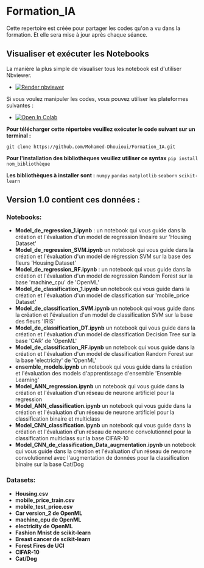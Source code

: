 # Formation_IA
Cette repertoire est créée pour partager les codes qu'on a vu dans la formation. Et elle sera mise à jour après chaque séance.
## Visualiser et exécuter les Notebooks

La manière la plus simple de visualiser tous les notebook est d'utiliser Nbviewer. 

* <a href="https://nbviewer.jupyter.org/github.com/Mohamed-Dhouioui/Formation_IA"><img src="https://raw.githubusercontent.com/jupyter/design/master/logos/Badges/nbviewer_badge.svg" alt="Render nbviewer" /></a>

Si vous voulez manipuler les codes, vous pouvez utiliser les plateformes suivantes : 

* <a href="https://colab.research.google.com/github.com/Mohamed-Dhouioui/Formation_IA" target="_parent"><img src="https://colab.research.google.com/assets/colab-badge.svg" alt="Open In Colab"/></a>

**Pour télécharger cette répertoire veuillez exécuter le code suivant sur un terminal :**

`git clone https://github.com/Mohamed-Dhouioui/Formation_IA.git`

**Pour l'installation des bibliothèques veuillez utiliser ce syntax**
`pip install nom_bibliothèque`

**Les bibliothèques à installer sont :**
`numpy`
`pandas`
`matplotlib`
`seaborn`
`scikit-learn`

## Version 1.0 contient ces données :

### Notebooks:

- **Model_de_regression_1.ipynb** : un notebook qui vous guide dans 
  la création et l'évaluation d'un model de regression linéaire sur 'Housing Dataset'
- **Model_de_regression_SVM.ipynb** un notebook qui vous guide dans 
  la création et l'évaluation d'un model de régression SVM sur la base des fleurs 'Housing Dataset'
- **Model_de_regression_RF.ipynb** : un notebook qui vous guide dans 
  la création et l'évaluation d'un model de regression Random Forest sur la base 'machine_cpu' de 'OpenML'
- **Model_de_classification_1.ipynb** un notebook qui vous guide dans 
  la création et l'évaluation d'un model de classification sur 'mobile_price Dataset'
- **Model_de_classification_SVM.ipynb** un notebook qui vous guide dans 
  la création et l'évaluation d'un model de classification SVM sur la base des fleurs 'IRIS'
- **Model_de_classification_DT.ipynb** un notebook qui vous guide dans 
  la création et l'évaluation d'un model de classification Decision Tree sur la base 'CAR' de 'OpenML'
- **Model_de_classification_RF.ipynb** un notebook qui vous guide dans 
  la création et l'évaluation d'un model de classification Random Forest sur la base 'electricity' de 'OpenML'
- **ensemble_models.ipynb** un notebook qui vous guide dans 
  la création et l'évaluation des models d'apprentissage d'ensemble 'Ensemble Learning'
- **Model_ANN_regression.ipynb** un notebook qui vous guide dans 
  la création et l'évaluation d'un réseau de neurone artificiel pour la regression
- **Model_ANN_classification.ipynb** un notebook qui vous guide dans 
  la création et l'évaluation d'un réseau de neurone artificiel pour la classification binaire et multiclass
- **Model_CNN_classification.ipynb** un notebook qui vous guide dans 
  la création et l'évaluation d'un réseau de neurone convolutionnel pour la classification multiclass sur la base CIFAR-10
- **Model_CNN_de_classification_Data_augmentation.ipynb** un notebook qui vous guide dans 
  la création et l'évaluation d'un réseau de neurone convolutionnel avec l'augmentation de données pour la classification binaire sur la base Cat/Dog

### Datasets:
- **Housing.csv**
- **mobile_price_train.csv**
- **mobile_test_price.csv**
- **Car version_2 de OpenML**
- **machine_cpu de OpenML**
- **electricity de OpenML**
- **Fashion Mnist de scikit-learn**
- **Breast cancer de scikit-learn**
- **Forest Fires de UCI**
- **CIFAR-10**
- **Cat/Dog**